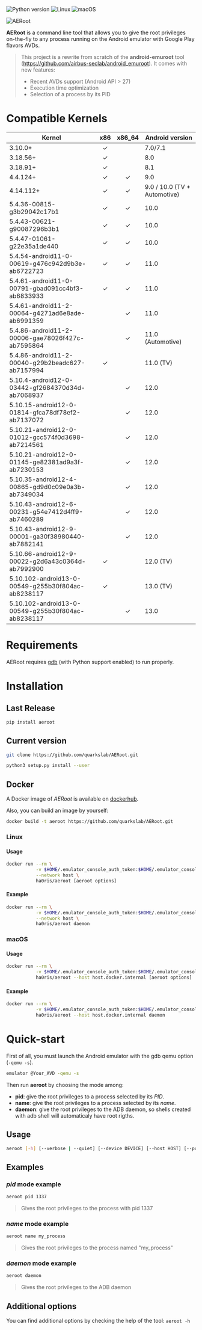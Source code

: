 ![Python version](https://img.shields.io/badge/Python-%E2%89%A53.7-brightgreen?style=flat-square&logo=python "Python 3")
![Linux](https://img.shields.io/badge/Linux-x86__64-brightgreen?style=flat-square&logo=linux "Linux")
![macOS](https://img.shields.io/badge/macOS-x86__64-brightgreen?style=flat-square&logo=apple "macOS")

![AERoot](https://user-images.githubusercontent.com/56136693/121723563-f4021c80-cae6-11eb-84bb-ac6d6dc32665.png "AERoot Logo")

**AERoot** is a command line tool that allows you to give the root privileges on-the-fly to any process running on the Android emulator with Google Play flavors AVDs.
> This project is a rewrite from scratch of the **android-emuroot** tool (https://github.com/airbus-seclab/android_emuroot).
> It comes with new features:
> * Recent AVDs support (Android API > 27)
> * Execution time optimization
> * Selection of a process by its PID

# Compatible Kernels

| Kernel                                             | x86    | x86_64 | Android version              |
|----------------------------------------------------|:------:|:------:|------------------------------|
| 3.10.0+                                            | ✓      |        | 7.0/7.1                      |
| 3.18.56+                                           | ✓      |        | 8.0                          |
| 3.18.91+                                           | ✓      |        | 8.1                          |
| 4.4.124+                                           | ✓      | ✓      | 9.0                          |
| 4.14.112+                                          | ✓      | ✓      | 9.0 / 10.0 (TV + Automotive) |
| 5.4.36-00815-g3b29042c17b1                         | ✓      | ✓      | 10.0                         |
| 5.4.43-00621-g90087296b3b1                         | ✓      | ✓      | 10.0                         |
| 5.4.47-01061-g22e35a1de440                         | ✓      | ✓      | 10.0                         |
| 5.4.54-android11-0-00619-g476c942d9b3e-ab6722723   | ✓      | ✓      | 11.0                         |
| 5.4.61-android11-0-00791-gbad091cc4bf3-ab6833933   | ✓      | ✓      | 11.0                         |
| 5.4.61-android11-2-00064-g4271ad6e8ade-ab6991359   |        | ✓      | 11.0                         |
| 5.4.86-android11-2-00006-gae78026f427c-ab7595864   |        | ✓      | 11.0 (Automotive)            |
| 5.4.86-android11-2-00040-g29b2beadc627-ab7157994   | ✓      |        | 11.0 (TV)                    |
| 5.10.4-android12-0-03442-gf2684370d34d-ab7068937   |        | ✓      | 12.0                         |
| 5.10.15-android12-0-01814-gfca78df78ef2-ab7137072  |        | ✓      | 12.0                         |
| 5.10.21-android12-0-01012-gcc574f0d3698-ab7214561  |        | ✓      | 12.0                         |
| 5.10.21-android12-0-01145-ge82381ad9a3f-ab7230153  |        | ✓      | 12.0                         |
| 5.10.35-android12-4-00865-gd9d0c09e0a3b-ab7349034  |        | ✓      | 12.0                         |
| 5.10.43-android12-6-00231-g54e7412d4ff9-ab7460289  |        | ✓      | 12.0                         |
| 5.10.43-android12-9-00001-ga30f38980440-ab7882141  |        | ✓      | 12.0                         |
| 5.10.66-android12-9-00022-g2d6a43c0364d-ab7992900  | ✓      |        | 12.0 (TV)                    |
| 5.10.102-android13-0-00549-g255b30f804ac-ab8238117 | ✓      |        | 13.0 (TV)                    |
| 5.10.102-android13-0-00549-g255b30f804ac-ab8238117 |        | ✓      | 13.0                         |

# Requirements

AERoot requires [gdb](https://www.gnu.org/software/gdb/) (with Python support enabled) to run properly.

# Installation

## Last Release

```bash
pip install aeroot
```

## Current version

```bash
git clone https://github.com/quarkslab/AERoot.git
```

```bash
python3 setup.py install --user
```

## Docker

A Docker image of *AERoot* is available on [dockerhub](https://hub.docker.com/r/ha0ris/aeroot).

Also, you can build an image by yourself:
```bash
docker build -t aeroot https://github.com/quarkslab/AERoot.git
```

### Linux

#### Usage

```bash
docker run --rm \
           -v $HOME/.emulator_console_auth_token:$HOME/.emulator_console_auth_token \
           --network host \
           ha0ris/aeroot [aeroot options]
```

#### Example

```bash
docker run --rm \
           -v $HOME/.emulator_console_auth_token:$HOME/.emulator_console_auth_token \
           --network host \
           ha0ris/aeroot daemon
```

### macOS

#### Usage

```bash
docker run --rm \
           -v $HOME/.emulator_console_auth_token:$HOME/.emulator_console_auth_token \
           ha0ris/aeroot --host host.docker.internal [aeroot options]
```

#### Example

```bash
docker run --rm \
           -v $HOME/.emulator_console_auth_token:$HOME/.emulator_console_auth_token \
           ha0ris/aeroot --host host.docker.internal daemon
```

# Quick-start

First of all, you must launch the Android emulator with the gdb qemu option (`-qemu -s`).
```bash
emulator @Your_AVD -qemu -s
```

Then run **aeroot** by choosing the mode among:
* **pid**: give the root privileges to a process selected by its *PID*.
* **name**: give the root privileges to a process selected by its *name*.
* **daemon**: give the root privileges to the ADB daemon, so shells created with adb shell will automaticaly have root rigths.

## Usage

```bash
aeroot [-h] [--verbose | --quiet] [--device DEVICE] [--host HOST] [--port PORT] {name,pid,daemon} ...
```

## Examples

### *pid* mode example

```bash
aeroot pid 1337
```

> Gives the root privileges to the process with pid 1337

### *name* mode example

```bash
aeroot name my_process
```

> Gives the root privileges to the process named "my_process"

### *daemon* mode example

```bash
aeroot daemon
```

> Gives the root privileges to the ADB daemon

## Additional options

You can find additional options by checking the help of the tool: `aeroot -h`
